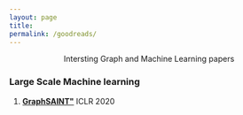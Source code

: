 ```yaml
---
layout: page
title: 
permalink: /goodreads/
---
```



<p align="center">
Intersting Graph and Machine Learning papers
</p>

### Large Scale Machine learning

1. [**GraphSAINT"**](www.openreview.net/pdf?id=BJe8pkHFwS")
    ICLR 2020
  
